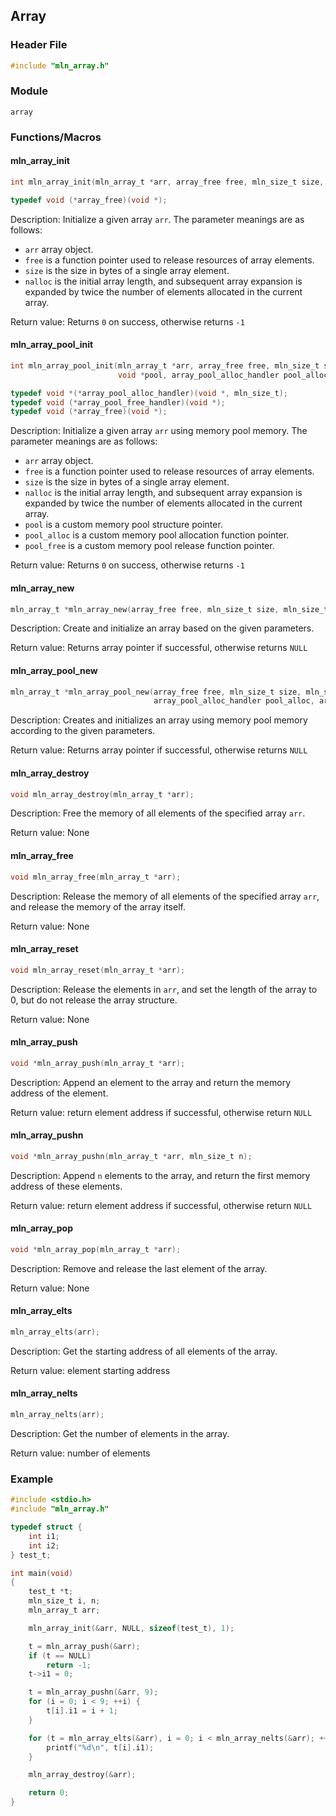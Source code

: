 ## Array



### Header File

```c
#include "mln_array.h"
```



### Module

`array`



### Functions/Macros

#### mln_array_init

```c
int mln_array_init(mln_array_t *arr, array_free free, mln_size_t size, mln_size_t nalloc);

typedef void (*array_free)(void *);
```

Description: Initialize a given array `arr`. The parameter meanings are as follows:

- `arr` array object.
- `free` is a function pointer used to release resources of array elements.
- `size` is the size in bytes of a single array element.
- `nalloc` is the initial array length, and subsequent array expansion is expanded by twice the number of elements allocated in the current array.

Return value: Returns `0` on success, otherwise returns `-1`



#### mln_array_pool_init

```c
int mln_array_pool_init(mln_array_t *arr, array_free free, mln_size_t size, mln_size_t nalloc,
                        void *pool, array_pool_alloc_handler pool_alloc, array_pool_free_handler pool_free);

typedef void *(*array_pool_alloc_handler)(void *, mln_size_t);
typedef void (*array_pool_free_handler)(void *);
typedef void (*array_free)(void *);
```

Description: Initialize a given array `arr` using memory pool memory. The parameter meanings are as follows:

- `arr` array object.
- `free` is a function pointer used to release resources of array elements.
- `size` is the size in bytes of a single array element.
- `nalloc` is the initial array length, and subsequent array expansion is expanded by twice the number of elements allocated in the current array.
- `pool` is a custom memory pool structure pointer.
- `pool_alloc` is a custom memory pool allocation function pointer.
- `pool_free` is a custom memory pool release function pointer.

Return value: Returns `0` on success, otherwise returns `-1`



#### mln_array_new

```c
mln_array_t *mln_array_new(array_free free, mln_size_t size, mln_size_t nalloc);
```

Description: Create and initialize an array based on the given parameters.

Return value: Returns array pointer if successful, otherwise returns `NULL`



#### mln_array_pool_new

```c
mln_array_t *mln_array_pool_new(array_free free, mln_size_t size, mln_size_t nalloc, void *pool,
                                array_pool_alloc_handler pool_alloc, array_pool_free_handler pool_free);
```

Description: Creates and initializes an array using memory pool memory according to the given parameters.

Return value: Returns array pointer if successful, otherwise returns `NULL`



#### mln_array_destroy

```c
void mln_array_destroy(mln_array_t *arr);
```

Description: Free the memory of all elements of the specified array `arr`.

Return value: None



#### mln_array_free

```c
void mln_array_free(mln_array_t *arr);
```

Description: Release the memory of all elements of the specified array `arr`, and release the memory of the array itself.

Return value: None



#### mln_array_reset

```c
void mln_array_reset(mln_array_t *arr);
```

Description: Release the elements in `arr`, and set the length of the array to 0, but do not release the array structure.

Return value: None



#### mln_array_push

```c
void *mln_array_push(mln_array_t *arr);
```

Description: Append an element to the array and return the memory address of the element.

Return value: return element address if successful, otherwise return `NULL`



#### mln_array_pushn

```c
void *mln_array_pushn(mln_array_t *arr, mln_size_t n);
```

Description: Append `n` elements to the array, and return the first memory address of these elements.

Return value: return element address if successful, otherwise return `NULL`



#### mln_array_pop

```c
void *mln_array_pop(mln_array_t *arr);
```

Description: Remove and release the last element of the array.

Return value: None



#### mln_array_elts

```c
mln_array_elts(arr);
```

Description: Get the starting address of all elements of the array.

Return value: element starting address



#### mln_array_nelts

```c
mln_array_nelts(arr);
```

Description: Get the number of elements in the array.

Return value: number of elements



### Example

```c
#include <stdio.h>
#include "mln_array.h"

typedef struct {
    int i1;
    int i2;
} test_t;

int main(void)
{
    test_t *t;
    mln_size_t i, n;
    mln_array_t arr;

    mln_array_init(&arr, NULL, sizeof(test_t), 1);

    t = mln_array_push(&arr);
    if (t == NULL)
        return -1;
    t->i1 = 0;

    t = mln_array_pushn(&arr, 9);
    for (i = 0; i < 9; ++i) {
        t[i].i1 = i + 1;
    }

    for (t = mln_array_elts(&arr), i = 0; i < mln_array_nelts(&arr); ++i) {
        printf("%d\n", t[i].i1);
    }

    mln_array_destroy(&arr);

    return 0;
}
```


